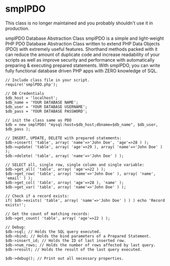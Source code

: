 # smplPDO

This class is no longer maintained and you probably shouldn't use it in production. 

smplPDO Database Abstraction Class smplPDO is a simple and light-weight PHP PDO Database Abstraction Class written to extend PHP Data Objects (PDO) with extremely useful features. Shorthand methods packed with it can reduce the amount of duplicate code and increase readability of your scripts as well as improve security and performance with automatically preparing &amp; executing prepared statements. With smplPDO, you can write fully functional database driven PHP apps with ZERO knowledge of SQL.

```
// Include class file in your script.
require('smplPDO.php');

// DB Credentials
$db_host = 'localhost';
$db_name = 'YOUR DATABASE NAME';
$db_user = 'YOUR DATABASE USERNAME';
$db_pass = 'YOUR DATABASE PASSWORD';

// init the class same as PDO
$db = new smplPDO( "mysql:host=$db_host;dbname=$db_name", $db_user, $db_pass );

// INSERT, UPDATE, DELETE with prepared statements:
$db->insert( 'table', array( 'name'=>'John Doe', 'age'=>28 ) );
$db->update( 'table', array( 'age'=>29 ), array( 'name'=>'John Doe' ) );
$db->delete( 'table', array( 'name'=>'John Doe' ) );

// SELECT all, single row, single column and single variable:
$db->get_all( 'table', array( 'age'=>22 ) );
$db->get_row( 'table', array( 'name'=>'John Doe' ), array( 'name', 'email' ) );
$db->get_col( 'table', array( 'age'=>28 ), 'name' );
$db->get_var( 'table', array( 'name'=>'John Doe' ) );

// Check if a record exists: 
if( $db->exists( 'table', array( 'name'=>'John Doe' ) ) ) echo 'Record exists!';

// Get the count of matching records:
$db->get_count( 'table', array( 'age'=>22 ) );

// Debug:
$db->sql; // Holds the SQL query executed.
$db->bind; // Holds the bind parameters of a Prepared Statement.
$db->insert_id; // Holds the ID of last inserted row.
$db->num_rows; // Holds the number of rows affected by last query.
$db->result; // Holds the result of the last query executed.

$db->debug(); // Print out all necessary properties.
```
